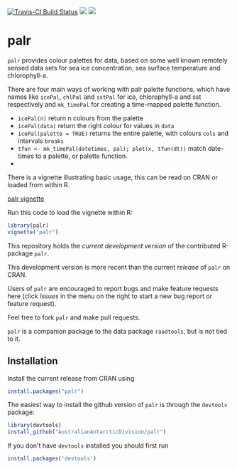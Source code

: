 [![Travis-CI Build Status](https://travis-ci.org/AustralianAntarcticDivision/palr.svg?branch=master)](https://travis-ci.org/AustralianAntarcticDivision/palr)
[![](http://www.r-pkg.org/badges/version/palr)](http://www.r-pkg.org/pkg/palr)
[![](http://cranlogs.r-pkg.org/badges/palr)](http://www.r-pkg.org/pkg/palr)


palr
========

`palr` provides colour palettes for data, based on some well known remotely sensed data sets for sea ice concentration, sea surface temperature and chlorophyll-a. 

There are four main ways of working with palr palette functions, which have names like `icePal`, `chlPal` and `sstPal` for ice, chlorophyll-a and sst respectively and  `mk_timePal` for creating a time-mapped palette function.  

* `icePal(n)` return n colours from the palette
* `icePal(data)` return the right colour for values in `data`
* `icePal(palette = TRUE)` returns the entire palette, with colours `cols` and intervals `breaks`
* `tfun <- mk_timePal(datetimes, pal); plot(x, tfun(dt))` match date-times to a palette, or palette function. 
* 
There is a vignette illustrating basic usage, this can be read on CRAN or loaded from within R. 


[palr vignette](http://cran.rstudio.com/web/packages/palr/vignettes/palr.html)

Run this code to load the vignette within R: 

```R
library(palr)
vignette("palr")
```

This repository holds the _current development version_ of the contributed R-package `palr`.

This development version is more recent than the current *release* of `palr` on CRAN.

Users of `palr` are encouraged to report bugs and make feature
requests here (click *Issues* in the menu on the right to start a new bug report or feature request).

Feel free to fork `palr` and make pull requests. 

`palr`  is a companion package to the data  package `raadtools`, but is not tied to it. 

## Installation

Install the current release from CRAN using 

```R
install.packages("palr")
```
The easiest way to install the github version of `palr` is through the `devtools` package:

```R
library(devtools)
install_github("AustralianAntarcticDivision/palr")
```

If you don't have `devtools` installed you should first run

```R
install.packages('devtools')
```
